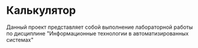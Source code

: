 # Калькулятор
Данный проект представляет собой выполнение лабораторной работы по дисциплине "Информационные технологии в автоматизированных системах"
